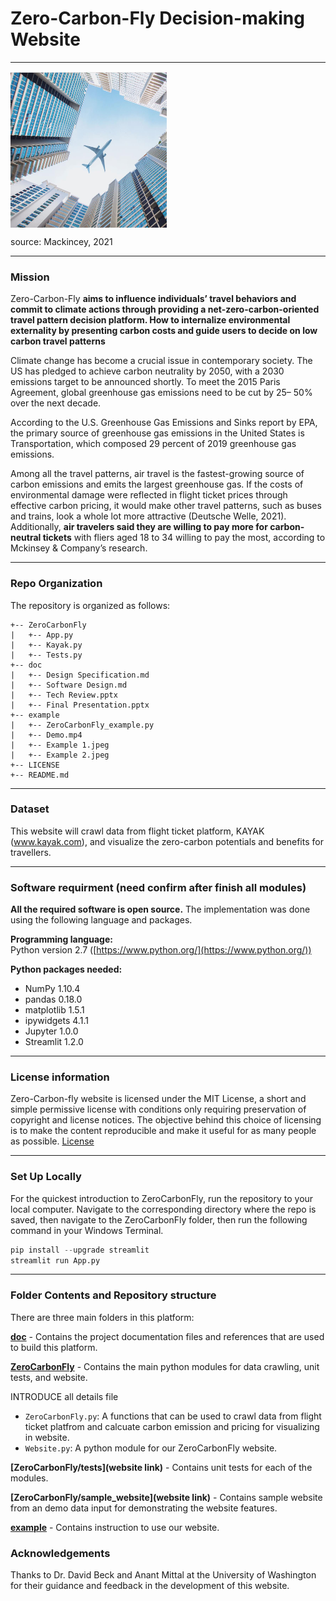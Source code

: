 # Zero-Carbon-Fly Decision-making Website


----
<img src="doc/cover image_carbon project.png" height="250" width="250" align=center>

source: Mackincey, 2021

---

### Mission

Zero-Carbon-Fly **aims to influence individuals’ travel behaviors and commit to climate actions through providing a net-zero-carbon-oriented travel pattern decision platform. How to internalize environmental externality by presenting carbon costs and guide users to decide on low carbon travel patterns**

Climate change has become a crucial issue in contemporary society. The US has pledged to achieve carbon neutrality by 2050, with a 2030 emissions target to be announced shortly. To meet the 2015 Paris Agreement, global greenhouse gas emissions need to be cut by 25– 50% over the next decade.

According to the U.S. Greenhouse Gas Emissions and Sinks report by EPA, the primary source of greenhouse gas emissions in the United States is Transportation, which composed 29 percent of 2019 greenhouse gas emissions.

Among all the travel patterns, air travel is the fastest-growing source of carbon emissions and emits the largest greenhouse gas. If the costs of environmental damage were reflected in flight ticket prices through effective carbon pricing, it would make other travel patterns, such as buses and trains, look a whole lot more attractive (Deutsche Welle, 2021). Additionally, **air travelers said they are willing to pay more for carbon-neutral tickets** with fliers aged 18 to 34 willing to pay the most, according to Mckinsey & Company’s research.

----
### Repo Organization

The repository is organized as follows:
```
+-- ZeroCarbonFly
|   +-- App.py
|   +-- Kayak.py
|   +-- Tests.py
+-- doc
|   +-- Design Specification.md
|   +-- Software Design.md
|   +-- Tech Review.pptx
|   +-- Final Presentation.pptx
+-- example
|   +-- ZeroCarbonFly_example.py
|   +-- Demo.mp4
|   +-- Example 1.jpeg
|   +-- Example 2.jpeg
+-- LICENSE
+-- README.md
```
----

### Dataset

This website will crawl data from flight ticket platform, KAYAK (www.kayak.com), and 
visualize the zero-carbon potentials and benefits for travellers.

----

### Software requirment (need confirm after finish all modules)

**All the required software is open source.**  The implementation was done using the following language and packages.  

**Programming language:**   
Python version 2.7  ([https://www.python.org/](https://www.python.org/))

**Python packages needed:**
- NumPy 1.10.4
- pandas 0.18.0
- matplotlib 1.5.1
- ipywidgets 4.1.1
- Jupyter 1.0.0
- Streamlit 1.2.0

----

  
### License information

Zero-Carbon-fly website is licensed under the MIT License, a short and simple permissive license with conditions only requiring preservation of copyright and license notices. The objective behind this choice of licensing is to make the content reproducible and make it useful for as many people as possible. 
[License](https://github.com/Zero-Carbon-Travel-Project/project/blob/c2f8a03c0ff3464a089fcf982638e5acd5e0d7c1/LICENSE)

----

### Set Up Locally
For the quickest introduction to ZeroCarbonFly, run the repository to your local computer. Navigate to the corresponding directory where the repo is saved, then navigate to the ZeroCarbonFly folder, then run the following command in your Windows Terminal.

```python
pip install --upgrade streamlit
streamlit run App.py
```
----

### Folder Contents and Repository structure

There are three main folders in this platform:

**[doc](https://github.com/Zero-Carbon-Travel-Project/project/tree/main/doc)** - 
Contains the project documentation files and references that are used to build this platform.

**[ZeroCarbonFly](https://github.com/Zero-Carbon-Travel-Project/project/tree/main/ZeroCarbonFly)** - 
Contains the main python modules for data crawling, unit tests, and website.

INTRODUCE all details file
-  `ZeroCarbonFly.py`: A functions that can be used to crawl data from flight ticket platfrom and calcuate carbon emission and pricing for visualizing in website.
-  `Website.py`: A python module for our ZeroCarbonFly website. 

**[ZeroCarbonFly/tests](website link)** -  Contains unit tests for each of the modules.

**[ZeroCarbonFly/sample_website](website link)** - Contains sample website from an demo data input for demonstrating the website features.

**[example](https://github.com/Zero-Carbon-Travel-Project/project/tree/main/example)** - 
Contains instruction to use our website.


### Acknowledgements
Thanks to Dr. David Beck and Anant Mittal at the University of Washington for their guidance and feedback in the development of this website.
